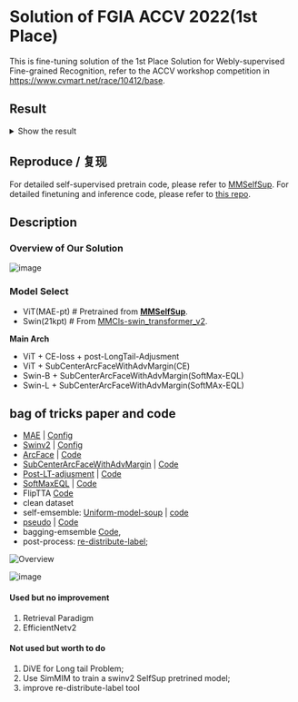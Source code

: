 # Solution of FGIA ACCV 2022(1st Place)

This is fine-tuning solution of the 1st Place Solution for Webly-supervised Fine-grained Recognition, refer to the ACCV workshop competition in https://www.cvmart.net/race/10412/base.

## Result

<details>

<summary>Show the result</summary>

<br>

**LB A**

![LB-A](https://user-images.githubusercontent.com/18586273/205498131-5728e470-b4f6-43b7-82a5-5f8e3bd5168e.png)

**LB B**

![LB-B](https://user-images.githubusercontent.com/18586273/205498171-5a3a3055-370a-4a8b-9779-b686254ebc94.png)

</br>

</details>

## Reproduce / 复现

For detailed self-supervised pretrain code, please refer to [MMSelfSup](https://github.com/open-mmlab/mmselfsup/tree/dev-1.x/projects/fgia_accv2022_1st).
For detailed finetuning and inference code, please refer to [this repo](https://github.com/Ezra-Yu/ACCV2022_FGIA_1st).

## Description

### Overview of Our Solution

![image](https://user-images.githubusercontent.com/18586273/205498371-31dbc1f4-5814-44bc-904a-f0d32515c7dd.png)

### Model Select

- ViT(MAE-pt)   # Pretrained from [**MMSelfSup**](https://github.com/open-mmlab/mmselfsup/tree/dev-1.x/projects/fgia_accv2022_1st).
- Swin(21kpt)   # From [MMCls-swin_transformer_v2](https://github.com/open-mmlab/mmclassification/tree/dev-1.x/configs/swin_transformer_v2).

**Main Arch**

- ViT + CE-loss + post-LongTail-Adjusment
- ViT + SubCenterArcFaceWithAdvMargin(CE)
- Swin-B + SubCenterArcFaceWithAdvMargin(SoftMax-EQL)
- Swin-L + SubCenterArcFaceWithAdvMargin(SoftMAx-EQL)

## bag of tricks paper and code

- [MAE](https://github.com/open-mmlab/mmselfsup/tree/dev-1.x/configs/selfsup/mae) |  [Config](https://github.com/Ezra-Yu/ACCV_workshop/tree/master/configs/vit)
- [Swinv2](https://github.com/open-mmlab/mmclassification/tree/dev-1.x/configs/swin_transformer_v2) | [Config](https://github.com/Ezra-Yu/ACCV_workshop/tree/master/configs/swin)
- [ArcFace](https://arxiv.org/abs/1801.07698)   |   [Code](https://github.com/Ezra-Yu/ACCV_workshop/blob/master/src/models/arcface_head.py)
- [SubCenterArcFaceWithAdvMargin](https://paperswithcode.com/paper/sub-center-arcface-boosting-face-recognition)   |   [Code](https://github.com/Ezra-Yu/ACCV_workshop/blob/master/src/models/arcface_head.py)
- [Post-LT-adjusment](https://paperswithcode.com/paper/long-tail-learning-via-logit-adjustment)   |   [Code](https://github.com/Ezra-Yu/ACCV_workshop/blob/master/src/models/linear_head_lt.py)
- [SoftMaxEQL](https://paperswithcode.com/paper/the-equalization-losses-gradient-driven)   |   [Code](https://github.com/Ezra-Yu/ACCV_workshop/blob/master/src/models/eql.py)
- FlipTTA [Code](https://github.com/Ezra-Yu/ACCV_workshop/blob/master/src/models/tta_classifier.py)
- clean dataset
- self-emsemble: [Uniform-model-soup](https://arxiv.org/abs/2203.05482) | [code](https://github.com/Ezra-Yu/ACCV_workshop/blob/master/tools/model_soup.py)
- [pseudo](https://lilianweng.github.io/posts/2021-12-05-semi-supervised/)  | [Code](https://github.com/Ezra-Yu/ACCV_workshop/blob/master/tools/creat_pseudo.py)
- bagging-emsemble [Code](https://github.com/Ezra-Yu/ACCV_workshop/blob/master/tools/emsemble.py),
- post-process: [re-distribute-label](https://github.com/Ezra-Yu/ACCV_workshop/blob/master/tools/re-distribute-label.py);

![Overview](https://user-images.githubusercontent.com/18586273/205498258-e5720d83-7006-4aea-86b5-aab1a8998c6c.png)

![image](https://user-images.githubusercontent.com/18586273/205498027-def99b0d-a99a-470b-b292-8d5fc83111fc.png)

#### Used but no improvement

1. Retrieval Paradigm
2. EfficientNetv2

#### Not used but worth to do

1. DiVE for Long tail Problem;
2. Use SimMIM to train a swinv2 SelfSup pretrined model;
3. improve re-distribute-label tool
